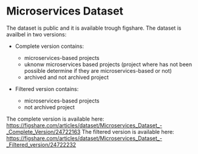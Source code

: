 # Microservices Dataset

The dataset is public and it is available trough figshare.
The dataset is availbel in two versions:

- Complete version contains: 
    -   microservices-based projects
    -   uknonw microservices based projects (project where has not been possible determine if they are microservices-based or not)
    -   archived and not archived project

- Filtered version contains: 
    -   microservices-based projects
    -   not archived project

The complete version is available here: https://figshare.com/articles/dataset/Microservices_Dataset_-_Complete_Version/24722163
The filtered version is available here: https://figshare.com/articles/dataset/Microservices_Dataset_-_Filtered_version/24722232

